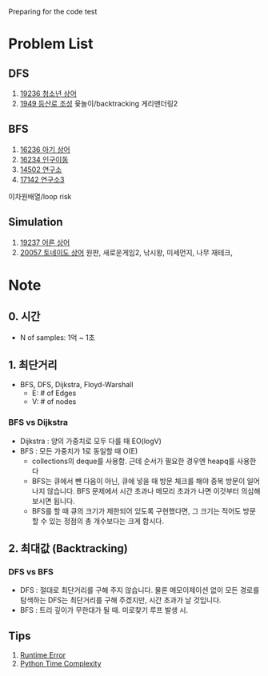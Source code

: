 Preparing for the code test

# Problem List
## DFS
1. [19236 청소년 상어](https://www.acmicpc.net/problem/19236)
2. [1949 등산로 조성](https://swexpertacademy.com/main/code/problem/problemDetail.do?contestProbId=AV5PoOKKAPIDFAUq)
윷놀이/backtracking
게리맨더링2

## BFS
1. [16236 아기 상어](https://www.acmicpc.net/problem/16236)
2. [16234 인구이동](https://www.acmicpc.net/problem/16234)
3. [14502 연구소](https://www.acmicpc.net/problem/14502)
4. [17142 연구소3](https://www.acmicpc.net/problem/17142)


이차원배열/loop risk




## Simulation
1. [19237 어른 상어](https://www.acmicpc.net/problem/19237)
2. [20057 토네이도 상어](https://www.acmicpc.net/problem/20057)
원판, 새로운게임2, 낚시왕, 미세먼지, 나무 재테크, 


# Note

## 0. 시간
- N of samples: 1억 ~ 1초

## 1. 최단거리
- BFS, DFS, Dijkstra, Floyd-Warshall
  - E: # of Edges
  - V: # of nodes



### BFS vs Dijkstra
- Dijkstra : 양의 가중치로 모두 다를 때 EO(logV)
- BFS : 모든 가중치가 1로 동일할 때 O(E)
  - collections의 deque를 사용함. 근데 순서가 필요한 경우엔 heapq를 사용한다
  - BFS는 큐에서 뺀 다음이 아닌, 큐에 넣을 때 방문 체크를 해야 중복 방문이 일어나지 않습니다. BFS 문제에서 시간 초과나 메모리 초과가 나면 이것부터 의심해 보시면 됩니다.
  - BFS를 할 때 큐의 크기가 제한되어 있도록 구현했다면, 그 크기는 적어도 방문할 수 있는 정점의 총 개수보다는 크게 합시다.

## 2. 최대값 (Backtracking)
### DFS vs BFS
- DFS : 절대로 최단거리를 구해 주지 않습니다. 물론 메모이제이션 없이 모든 경로를 탐색하는 DFS는 최단거리를 구해 주겠지만, 시간 초과가 날 것입니다.
- BFS : 트리 깊이가 무한대가 될 때. 미로찾기 루프 발생 시.



## Tips
1. [Runtime Error](http://www.secmem.org/blog/2020/09/19/rte/)
2. [Python Time Complexity](https://wiki.python.org/moin/TimeComplexity)